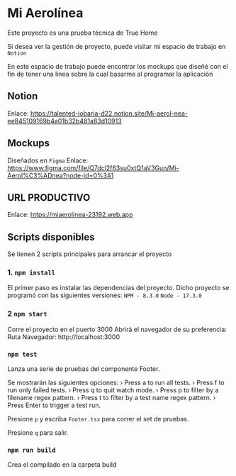 # Mi Aerolínea

Este proyecto es una prueba técnica de True Home

Si desea ver la gestión de proyecto, puede visitar mi espacio de trabajo en `Notion`

En este espacio de trabajo puede encontrar los mockups que diseñé con el fin de tener una línea sobre la cual basarme al programar
la aplicación

## Notion

Enlace: https://talented-jobaria-d22.notion.site/Mi-aerol-nea-ee845109169b4a01b32b481a83d10913

## Mockups

Diseñados en `Figma`
Enlace: https://www.figma.com/file/Q7dcl2f63su0xtQ1aV3Gun/Mi-Aerol%C3%ADnea?node-id=0%3A1

## URL PRODUCTIVO

Enlace: https://miaerolinea-23192.web.app

## Scripts disponibles

Se tienen 2 scripts principales para arrancar el proyecto

### 1. `npm install`

El primer paso es instalar las dependencias del proyecto. Dicho proyecto se programó con las siguientes versiones:
`NPM - 8.3.0`
`Node - 17.3.0`

### 2 `npm start`

Corre el proyecto en el puerto 3000
Abrirá el navegador de su preferencia:
Ruta Navegador:
http://localhost:3000

### `npm test`

Lanza una serie de pruebas del componente Footer.

Se mostrarán las siguientes opciones:
› Press a to run all tests.
› Press f to run only failed tests.
› Press q to quit watch mode.
› Press p to filter by a filename regex pattern.
› Press t to filter by a test name regex pattern.
› Press Enter to trigger a test run.

Presione `p` y escriba `Footer.tsx` para correr el set de pruebas.

Presione `q` para salir.

### `npm run build`

Crea el compilado en la carpeta build
